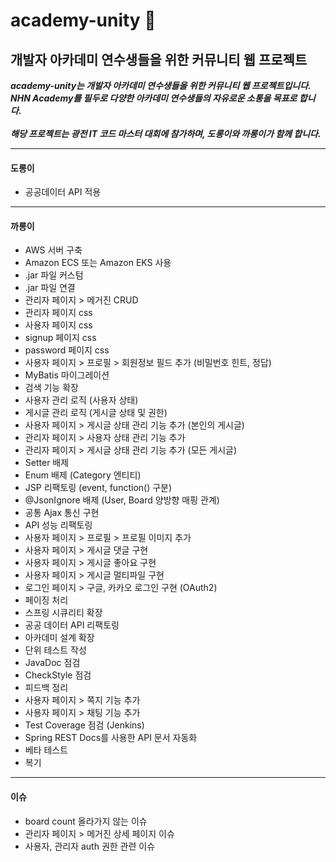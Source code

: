 # academy-unity 🌴 
## 개발자 아카데미 연수생들을 위한 커뮤니티 웹 프로젝트

***academy-unity는 개발자 아카데미 연수생들을 위한 커뮤니티 웹 프로젝트입니다. <br>NHN Academy를 필두로 다양한 아카데미 연수생들의 자유로운 소통을 목표로 합니다. 
<br><br>해당 프로젝트는 광전 IT 코드 마스터 대회에 참가하며, 도롱이와 까롱이가 함께 합니다.***

----

#### 도롱이
* 공공데이터 API 적용

----

#### 까롱이
- AWS 서버 구축
- Amazon ECS 또는 Amazon EKS 사용
- .jar 파일 커스텀
- .jar 파일 연결
- 관리자 페이지 > 메거진 CRUD
- 관리자 페이지 css
- 사용자 페이지 css
- signup 페이지 css
- password 페이지 css
- 사용자 페이지 > 프로필 > 회원정보 필드 추가 (비밀번호 힌트, 정답)
- MyBatis 마이그레이션
- 검색 기능 확장
- 사용자 관리 로직 (사용자 상태)
- 게시글 관리 로직 (게시글 상태 및 권한)
- 사용자 페이지 > 게시글 상태 관리 기능 추가 (본인의 게시글)
- 관리자 페이지 > 사용자 상태 관리 기능 추가
- 관리자 페이지 > 게시글 상태 관리 기능 추가 (모든 게시글)
- Setter 배제
- Enum 배제 (Category 엔티티)
- JSP 리팩토링 (event, function() 구분)
- @JsonIgnore 배제 (User, Board 양방향 매핑 관계)
- 공통 Ajax 통신 구현
- API 성능 리팩토링
- 사용자 페이지 > 프로필 > 프로필 이미지 추가
- 사용자 페이지 > 게시글 댓글 구현
- 사용자 페이지 > 게시글 좋아요 구현
- 사용자 페이지 > 게시글 멀티파일 구현
- 로그인 페이지 > 구글, 카카오 로그인 구현 (OAuth2)
- 페이징 처리
- 스프링 시큐리티 확장
- 공공 데이터 API 리팩토링
- 아카데미 설계 확장
- 단위 테스트 작성
- JavaDoc 점검
- CheckStyle 점검
- 피드백 정리
- 사용자 페이지 > 쪽지 기능 추가
- 사용자 페이지 > 채팅 기능 추가
- Test Coverage 점검 (Jenkins)
- Spring REST Docs를 사용한 API 문서 자동화
- 베타 테스트
- 복기

----

#### 이슈
* board count 올라가지 않는 이슈
* 관리자 페이지 > 메거진 상세 페이지 이슈
* 사용자, 관리자 auth 권한 관련 이슈
